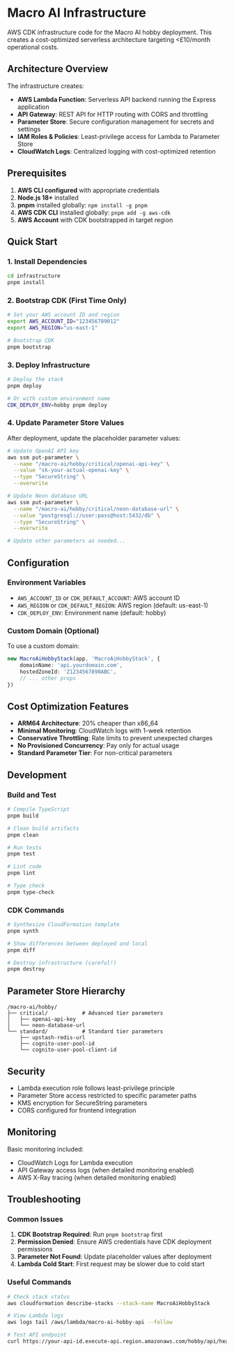 # Macro AI Infrastructure

AWS CDK infrastructure code for the Macro AI hobby deployment. This creates a cost-optimized serverless architecture
targeting <£10/month operational costs.

## Architecture Overview

The infrastructure creates:

- **AWS Lambda Function**: Serverless API backend running the Express application
- **API Gateway**: REST API for HTTP routing with CORS and throttling
- **Parameter Store**: Secure configuration management for secrets and settings
- **IAM Roles & Policies**: Least-privilege access for Lambda to Parameter Store
- **CloudWatch Logs**: Centralized logging with cost-optimized retention

## Prerequisites

1. **AWS CLI configured** with appropriate credentials
2. **Node.js 18+** installed
3. **pnpm** installed globally: `npm install -g pnpm`
4. **AWS CDK CLI** installed globally: `pnpm add -g aws-cdk`
5. **AWS Account** with CDK bootstrapped in target region

## Quick Start

### 1. Install Dependencies

```bash
cd infrastructure
pnpm install
```

### 2. Bootstrap CDK (First Time Only)

```bash
# Set your AWS account ID and region
export AWS_ACCOUNT_ID="123456789012"
export AWS_REGION="us-east-1"

# Bootstrap CDK
pnpm bootstrap
```

### 3. Deploy Infrastructure

```bash
# Deploy the stack
pnpm deploy

# Or with custom environment name
CDK_DEPLOY_ENV=hobby pnpm deploy
```

### 4. Update Parameter Store Values

After deployment, update the placeholder parameter values:

```bash
# Update OpenAI API key
aws ssm put-parameter \
  --name "/macro-ai/hobby/critical/openai-api-key" \
  --value "sk-your-actual-openai-key" \
  --type "SecureString" \
  --overwrite

# Update Neon database URL
aws ssm put-parameter \
  --name "/macro-ai/hobby/critical/neon-database-url" \
  --value "postgresql://user:pass@host:5432/db" \
  --type "SecureString" \
  --overwrite

# Update other parameters as needed...
```

## Configuration

### Environment Variables

- `AWS_ACCOUNT_ID` or `CDK_DEFAULT_ACCOUNT`: AWS account ID
- `AWS_REGION` or `CDK_DEFAULT_REGION`: AWS region (default: us-east-1)
- `CDK_DEPLOY_ENV`: Environment name (default: hobby)

### Custom Domain (Optional)

To use a custom domain:

```typescript
new MacroAiHobbyStack(app, 'MacroAiHobbyStack', {
	domainName: 'api.yourdomain.com',
	hostedZoneId: 'Z1234567890ABC',
	// ... other props
})
```

## Cost Optimization Features

- **ARM64 Architecture**: 20% cheaper than x86_64
- **Minimal Monitoring**: CloudWatch logs with 1-week retention
- **Conservative Throttling**: Rate limits to prevent unexpected charges
- **No Provisioned Concurrency**: Pay only for actual usage
- **Standard Parameter Tier**: For non-critical parameters

## Development

### Build and Test

```bash
# Compile TypeScript
pnpm build

# Clean build artifacts
pnpm clean

# Run tests
pnpm test

# Lint code
pnpm lint

# Type check
pnpm type-check
```

### CDK Commands

```bash
# Synthesize CloudFormation template
pnpm synth

# Show differences between deployed and local
pnpm diff

# Destroy infrastructure (careful!)
pnpm destroy
```

## Parameter Store Hierarchy

```text
/macro-ai/hobby/
├── critical/           # Advanced tier parameters
│   ├── openai-api-key
│   └── neon-database-url
└── standard/           # Standard tier parameters
    ├── upstash-redis-url
    ├── cognito-user-pool-id
    └── cognito-user-pool-client-id
```

## Security

- Lambda execution role follows least-privilege principle
- Parameter Store access restricted to specific parameter paths
- KMS encryption for SecureString parameters
- CORS configured for frontend integration

## Monitoring

Basic monitoring included:

- CloudWatch Logs for Lambda execution
- API Gateway access logs (when detailed monitoring enabled)
- AWS X-Ray tracing (when detailed monitoring enabled)

## Troubleshooting

### Common Issues

1. **CDK Bootstrap Required**: Run `pnpm bootstrap` first
2. **Permission Denied**: Ensure AWS credentials have CDK deployment permissions
3. **Parameter Not Found**: Update placeholder values after deployment
4. **Lambda Cold Start**: First request may be slower due to cold start

### Useful Commands

```bash
# Check stack status
aws cloudformation describe-stacks --stack-name MacroAiHobbyStack

# View Lambda logs
aws logs tail /aws/lambda/macro-ai-hobby-api --follow

# Test API endpoint
curl https://your-api-id.execute-api.region.amazonaws.com/hobby/api/health
```
